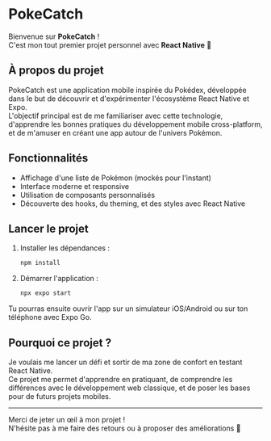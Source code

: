 # PokeCatch

Bienvenue sur **PokeCatch** !  
C'est mon tout premier projet personnel avec **React Native** 🚀

## À propos du projet

PokeCatch est une application mobile inspirée du Pokédex, développée dans le but de découvrir et d'expérimenter l'écosystème React Native et Expo.  
L'objectif principal est de me familiariser avec cette technologie, d'apprendre les bonnes pratiques du développement mobile cross-platform, et de m'amuser en créant une app autour de l'univers Pokémon.

## Fonctionnalités

- Affichage d'une liste de Pokémon (mockés pour l'instant)
- Interface moderne et responsive
- Utilisation de composants personnalisés
- Découverte des hooks, du theming, et des styles avec React Native

## Lancer le projet

1. Installer les dépendances :

   ```bash
   npm install
   ```

2. Démarrer l'application :
   ```bash
   npx expo start
   ```

Tu pourras ensuite ouvrir l'app sur un simulateur iOS/Android ou sur ton téléphone avec Expo Go.

## Pourquoi ce projet ?

Je voulais me lancer un défi et sortir de ma zone de confort en testant React Native.  
Ce projet me permet d'apprendre en pratiquant, de comprendre les différences avec le développement web classique, et de poser les bases pour de futurs projets mobiles.

---

Merci de jeter un œil à mon projet !  
N'hésite pas à me faire des retours ou à proposer des améliorations 🚀
